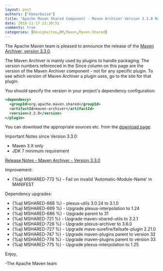 ```yaml
---
layout: post
authors: ["khmarbaise"]
title: "Apache Maven Shared Component - Maven Archiver Version 3.3.0 Released"
date: 2018-11-17 23:30:51
comments: true
categories: [Neuigkeiten,BM,Maven,Maven-Shared]
---
```

The Apache Maven team is pleased to announce the release of the 
[Maven Archiver, version 3.3.0](https://maven.apache.org/shared/maven-archiver/).

The Maven Archiver is mainly used by plugins to handle packaging. The version
numbers referenced in the Since column on this page are the version of the
Maven Archiver component - not for any specific plugin. To see which version of
Maven Archiver a plugin uses, go to the site for that plugin.

You should specify the version in your project's dependency configuration:

``` xml
<dependency>
  <groupId>org.apache.maven.shared</groupId>
  <artifactId>maven-archiver</artifactId>
  <version>3.3.0</version>
</plugin>
```

You can download the appropriate sources etc. from the [download page][download-page].
 
 
Important Notes since Version 3.3.0:

 * Maven 3.X only
 * JDK 7 minimum requirement

<!-- more -->

[Release Notes - Maven Archiver - Version 3.3.0][release-notes]

Improvement:

 * {%ajl MSHARED-773 %} - Fail on invalid 'Automatic-Module-Name' in MANIFEST

Dependency upgrades:

 * {%ajl MSHARED-668 %} - plexus-utils 3.0.24 to 3.1.0
 * {%ajl MSHARED-669 %} - Upgrade plexus-interpolation to 1.24
 * {%ajl MSHARED-686 %} - Upgrade parent to 31
 * {%ajl MSHARED-721 %} - Upgrade maven-shared-utils to 3.2.1
 * {%ajl MSHARED-726 %} - Upgrade plexus-archiver to 3.6.0
 * {%ajl MSHARED-727 %} - Upgrade mave-surefire/failsafe-plugin 2.21.0
 * {%ajl MSHARED-747 %} - Upgrade maven-plugins parent to version 32
 * {%ajl MSHARED-774 %} - Upgrade maven-plugins parent to version 33
 * {%ajl MSHARED-775 %} - Upgrade plexus-interpolation to 1.25
 
Enjoy,

-The Apache Maven team

[download-page]: https://maven.apache.org/shared/maven-archiver/download.cgi
[release-notes]: https://issues.apache.org/jira/secure/ReleaseNote.jspa?projectId=12317922&version=12341347
